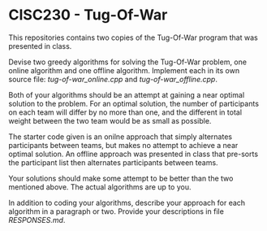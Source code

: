 # CISC230 - Tug-Of-War

This repositories contains two copies of the Tug-Of-War program that was
presented in class.

Devise two greedy algorithms for solving the Tug-Of-War problem, one online
algorithm and one offline algorithm. Implement each in its own source file:
*tug-of-war_online.cpp* and *tug-of-war_offline.cpp*.

Both of your algorithms should be an attempt at gaining a near optimal 
solution to the problem. For an optimal solution, the number of participants
on each team will differ by no more than one, and the different in total
weight between the two team would be as small as possible.

The starter code given is an onilne approach that simply alternates
participants between teams, but makes no attempt to achieve a near optimal
solution. An offline approach was presented in class that pre-sorts the
participant list then alternates participants between teams.

Your solutions should make some attempt to be better than the two mentioned
above. The actual algorithms are up to you.

In addition to coding your algorithms, describe your approach for each
algorithm in a paragraph or two. Provide your descriptions in file
*RESPONSES.md*.